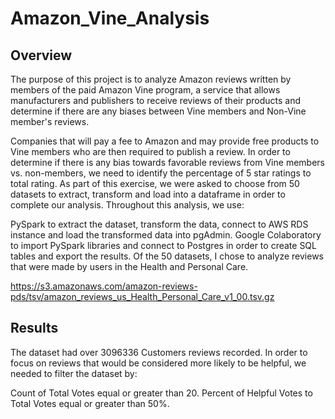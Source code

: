 # Amazon_Vine_Analysis

## Overview
The purpose of this project is to analyze Amazon reviews written by members of the paid Amazon Vine program, a service that allows manufacturers and publishers to receive reviews of their products and determine if there are any biases between Vine members and Non-Vine member's reviews.

Companies that will pay a fee to Amazon and may provide free products to Vine members who are then required to publish a review. In order to determine if there is any bias towards favorable reviews from Vine members vs. non-members, we need to identify the percentage of 5 star ratings to total rating. As part of this exercise, we were asked to choose from 50 datasets to extract, transform and load into a dataframe in order to complete our analysis. Throughout this analysis, we use:

PySpark to extract the dataset, transform the data, connect to AWS RDS instance and load the transformed data into pgAdmin.
Google Colaboratory to import PySpark libraries and connect to Postgres in order to create SQL tables and export the results.
Of the 50 datasets, I chose to analyze reviews that were made by users in the Health and Personal Care.

https://s3.amazonaws.com/amazon-reviews-pds/tsv/amazon_reviews_us_Health_Personal_Care_v1_00.tsv.gz

## Results
The dataset had over 3096336 Customers reviews recorded. In order to focus on reviews that would be considered more likely to be helpful, we needed to filter the dataset by:

Count of Total Votes equal or greater than 20.
Percent of Helpful Votes to Total Votes equal or greater than 50%.

